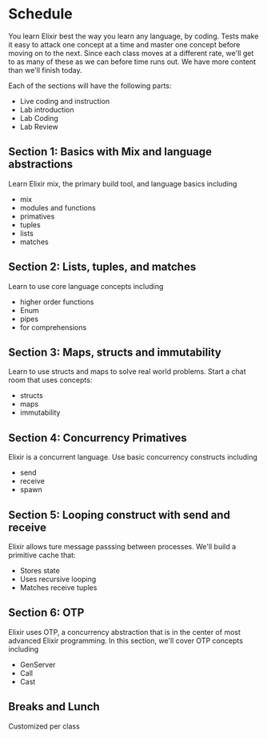 # Schedule

You learn Elixir best the way you learn any language, by coding. Tests make it easy to attack 
one concept at a time and master one concept before moving on to the next. Since each class 
moves at a different rate, we'll get to as many of these as we can before time runs out. 
We have more content than we'll finish today. 

Each of the sections will have the following parts: 
* Live coding and instruction
* Lab introduction
* Lab Coding
* Lab Review



## Section 1: Basics with Mix and language abstractions
Learn Elixir mix, the primary build tool, and language basics including 
* mix
* modules and functions
* primatives
* tuples
* lists
* matches

## Section 2: Lists, tuples, and matches
Learn to use core language concepts including
* higher order functions
* Enum
* pipes
* for comprehensions

## Section 3: Maps, structs and immutability
Learn to use structs and maps to solve real world problems. Start a chat room that uses concepts: 
* structs
* maps
* immutability

## Section 4: Concurrency Primatives
Elixir is a concurrent language. Use basic concurrency constructs including
* send
* receive
* spawn

## Section 5: Looping construct with send and receive
Elixir allows ture message passsing between processes. We'll build a primitive cache
that:
* Stores state
* Uses recursive looping
* Matches receive tuples

## Section 6: OTP
Elixir uses OTP, a concurrency abstraction that is in the center of most advanced Elixir programming.
In this section, we'll cover OTP concepts including
* GenServer
* Call 
* Cast

## Breaks and Lunch
Customized per class
